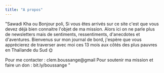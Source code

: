 ```yaml
---
title: "A propos"
---
```


"Sawadi Kha ou Bonjour poli,
Si vous êtes arrivés sur ce site c'est que vous devez déjà bien connaitre l'objet de ma mission. Alors ici on ne parle plus de newsletters mais de sentiments, ressentiments, d'anecdotes et d'aventures. Bienvenus sur mon journal de bord, j'espère que vous apprécierez de traverser avec moi ces 13 mois aux côtés des plus pauvres en Thaïlande du Sud 🌞

Pour me contacter : clem.boussange@gmail 
Pour soutenir ma mission et faire un don : bit.ly/boussange "
